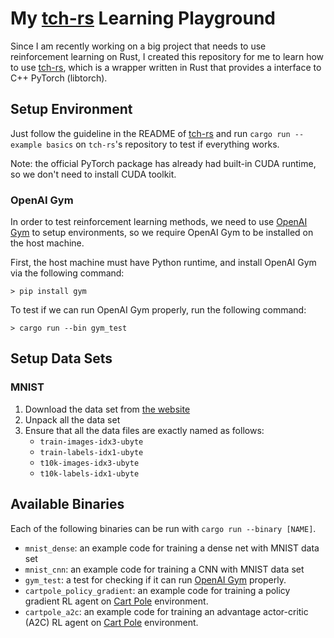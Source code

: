 # My [tch-rs](https://github.com/LaurentMazare/tch-rs) Learning Playground

Since I am recently working on a big project that needs to use reinforcement learning on Rust, I created this repository for me to learn how to use [tch-rs](https://github.com/LaurentMazare/tch-rs), which is a wrapper written in Rust that provides a interface to C++ PyTorch (libtorch).

## Setup Environment

Just follow the guideline in the README of [tch-rs](https://github.com/LaurentMazare/tch-rs) and run `cargo run --example basics` on `tch-rs`'s repository to test if everything works.

Note: the official PyTorch package has already had built-in CUDA runtime, so we don't need to install CUDA toolkit.

### OpenAI Gym

In order to test reinforcement learning methods, we need to use [OpenAI Gym](https://github.com/openai/gym) to setup environments, so we require OpenAI Gym to be installed on the host machine.

First, the host machine must have Python runtime, and install OpenAI Gym via the following command:

```
> pip install gym
```

To test if we can run OpenAI Gym properly, run the following command:

```
> cargo run --bin gym_test
```

## Setup Data Sets

### MNIST

1. Download the data set from [the website](http://yann.lecun.com/exdb/mnist/)
2. Unpack all the data set
3. Ensure that all the data files are exactly named as follows:
    - `train-images-idx3-ubyte`
    - `train-labels-idx1-ubyte`
    - `t10k-images-idx3-ubyte`
    - `t10k-labels-idx1-ubyte`

## Available Binaries

Each of the following binaries can be run with `cargo run --binary [NAME]`.

- `mnist_dense`: an example code for training a dense net with MNIST data set
- `mnist_cnn`: an example code for training a CNN with MNIST data set
- `gym_test`: a test for checking if it can run [OpenAI Gym](https://github.com/openai/gym) properly.
- `cartpole_policy_gradient`: an example code for training a policy gradient RL agent on [Cart Pole](https://www.gymlibrary.ml/environments/classic_control/cart_pole/) environment.
- `cartpole_a2c`: an example code for training an advantage actor-critic (A2C) RL agent on [Cart Pole](https://www.gymlibrary.ml/environments/classic_control/cart_pole/) environment.
